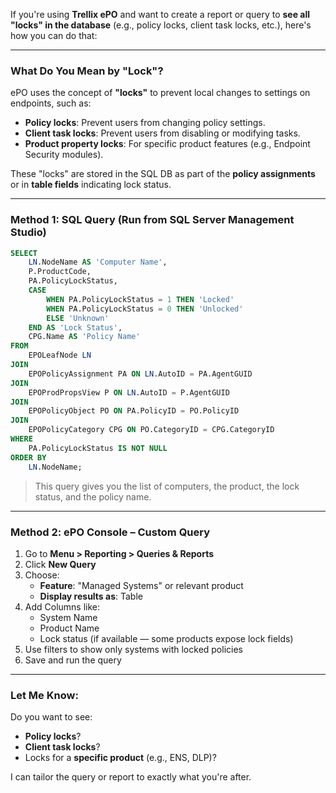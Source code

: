 If you're using **Trellix ePO** and want to create a report or query to **see all "locks" in the database** (e.g., policy locks, client task locks, etc.), here's how you can do that:

---

### **What Do You Mean by "Lock"?**

ePO uses the concept of **"locks"** to prevent local changes to settings on endpoints, such as:

- **Policy locks**: Prevent users from changing policy settings.
- **Client task locks**: Prevent users from disabling or modifying tasks.
- **Product property locks**: For specific product features (e.g., Endpoint Security modules).

These "locks" are stored in the SQL DB as part of the **policy assignments** or in **table fields** indicating lock status.

---

### **Method 1: SQL Query (Run from SQL Server Management Studio)**

```sql
SELECT 
    LN.NodeName AS 'Computer Name',
    P.ProductCode,
    PA.PolicyLockStatus,
    CASE 
        WHEN PA.PolicyLockStatus = 1 THEN 'Locked'
        WHEN PA.PolicyLockStatus = 0 THEN 'Unlocked'
        ELSE 'Unknown'
    END AS 'Lock Status',
    CPG.Name AS 'Policy Name'
FROM 
    EPOLeafNode LN
JOIN 
    EPOPolicyAssignment PA ON LN.AutoID = PA.AgentGUID
JOIN 
    EPOProdPropsView P ON LN.AutoID = P.AgentGUID
JOIN 
    EPOPolicyObject PO ON PA.PolicyID = PO.PolicyID
JOIN 
    EPOPolicyCategory CPG ON PO.CategoryID = CPG.CategoryID
WHERE 
    PA.PolicyLockStatus IS NOT NULL
ORDER BY 
    LN.NodeName;
```

> This query gives you the list of computers, the product, the lock status, and the policy name.

---

### **Method 2: ePO Console – Custom Query**

1. Go to **Menu > Reporting > Queries & Reports**
2. Click **New Query**
3. Choose:
   - **Feature**: "Managed Systems" or relevant product
   - **Display results as**: Table
4. Add Columns like:
   - System Name
   - Product Name
   - Lock status (if available — some products expose lock fields)
5. Use filters to show only systems with locked policies
6. Save and run the query

---

### Let Me Know:
Do you want to see:
- **Policy locks**?
- **Client task locks**?
- Locks for a **specific product** (e.g., ENS, DLP)?

I can tailor the query or report to exactly what you're after.
